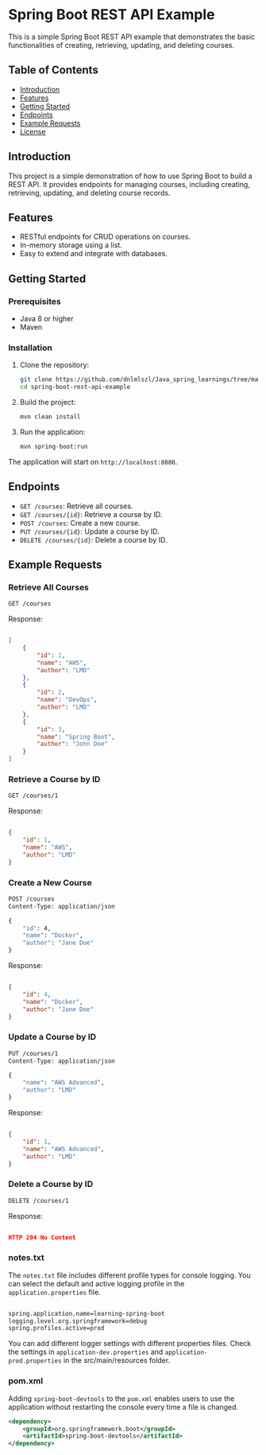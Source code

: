 # Spring Boot REST API Example

This is a simple Spring Boot REST API example that demonstrates the basic functionalities of creating, retrieving, updating, and deleting courses.

## Table of Contents

- [Introduction](#introduction)
- [Features](#features)
- [Getting Started](#getting-started)
- [Endpoints](#endpoints)
- [Example Requests](#example-requests)
- [License](#license)

## Introduction

This project is a simple demonstration of how to use Spring Boot to build a REST API. It provides endpoints for managing courses, including creating, retrieving, updating, and deleting course records.

## Features

- RESTful endpoints for CRUD operations on courses.
- In-memory storage using a list.
- Easy to extend and integrate with databases.

## Getting Started

### Prerequisites

- Java 8 or higher
- Maven

### Installation

1. Clone the repository:
    ```sh
    git clone https://github.com/dnlmlszl/Java_spring_learnings/tree/main/learning-spring-boot.git
    cd spring-boot-rest-api-example
    ```

2. Build the project:
    ```sh
    mvn clean install
    ```

3. Run the application:
    ```sh
    mvn spring-boot:run
    ```

The application will start on `http://localhost:8080`.

## Endpoints

- `GET /courses`: Retrieve all courses.
- `GET /courses/{id}`: Retrieve a course by ID.
- `POST /courses`: Create a new course.
- `PUT /courses/{id}`: Update a course by ID.
- `DELETE /courses/{id}`: Delete a course by ID.

## Example Requests

### Retrieve All Courses

```sh
GET /courses
```
Response:

```JSON

[
    {
        "id": 1,
        "name": "AWS",
        "author": "LMD"
    },
    {
        "id": 2,
        "name": "DevOps",
        "author": "LMD"
    },
    {
        "id": 3,
        "name": "Spring Boot",
        "author": "John Doe"
    }
]
```
### Retrieve a Course by ID

```sh
GET /courses/1
```

Response:

```JSON

{
    "id": 1,
    "name": "AWS",
    "author": "LMD"
}
```

### Create a New Course

```sh
POST /courses
Content-Type: application/json

{
    "id": 4,
    "name": "Docker",
    "author": "Jane Doe"
}
```

Response:

```JSON

{
    "id": 4,
    "name": "Docker",
    "author": "Jane Doe"
}
```

### Update a Course by ID

```sh
PUT /courses/1
Content-Type: application/json

{
    "name": "AWS Advanced",
    "author": "LMD"
}
```

Response:

```JSON

{
    "id": 1,
    "name": "AWS Advanced",
    "author": "LMD"
}
```

### Delete a Course by ID

```sh
DELETE /courses/1
```

Response:

```JSON

HTTP 204 No Content
```

### notes.txt

The `notes.txt` file includes different profile types for console logging. You can select the default and active logging profile in the `application.properties` file.

```sh

spring.application.name=learning-spring-boot
logging.level.org.springframework=debug
spring.profiles.active=prod
```

You can add different logger settings with different properties files. Check the settings in `application-dev.properties` and `application-prod.properties` in the src/main/resources folder.

### pom.xml

Adding `spring-boot-devtools` to the `pom.xml` enables users to use the application without restarting the console every time a file is changed.

```xml
<dependency>
	<groupId>org.springframework.boot</groupId>
	<artifactId>spring-boot-devtools</artifactId>
</dependency>
```